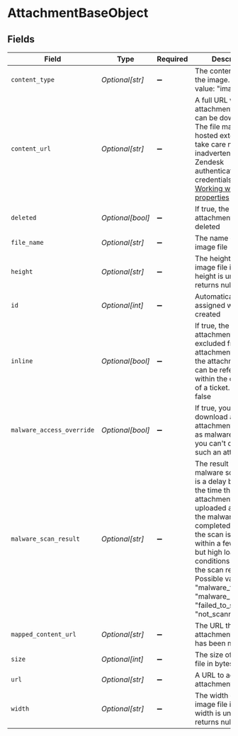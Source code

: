# AttachmentBaseObject


## Fields

| Field                                                                                                                                                                                                                                                                                                                           | Type                                                                                                                                                                                                                                                                                                                            | Required                                                                                                                                                                                                                                                                                                                        | Description                                                                                                                                                                                                                                                                                                                     |
| ------------------------------------------------------------------------------------------------------------------------------------------------------------------------------------------------------------------------------------------------------------------------------------------------------------------------------- | ------------------------------------------------------------------------------------------------------------------------------------------------------------------------------------------------------------------------------------------------------------------------------------------------------------------------------- | ------------------------------------------------------------------------------------------------------------------------------------------------------------------------------------------------------------------------------------------------------------------------------------------------------------------------------- | ------------------------------------------------------------------------------------------------------------------------------------------------------------------------------------------------------------------------------------------------------------------------------------------------------------------------------- |
| `content_type`                                                                                                                                                                                                                                                                                                                  | *Optional[str]*                                                                                                                                                                                                                                                                                                                 | :heavy_minus_sign:                                                                                                                                                                                                                                                                                                              | The content type of the image. Example value: "image/png"                                                                                                                                                                                                                                                                       |
| `content_url`                                                                                                                                                                                                                                                                                                                   | *Optional[str]*                                                                                                                                                                                                                                                                                                                 | :heavy_minus_sign:                                                                                                                                                                                                                                                                                                              | A full URL where the attachment image file can be downloaded. The file may be hosted externally so take care not to inadvertently send Zendesk authentication credentials. See [Working with url properties](/documentation/ticketing/managing-tickets/working-with-url-properties)                                             |
| `deleted`                                                                                                                                                                                                                                                                                                                       | *Optional[bool]*                                                                                                                                                                                                                                                                                                                | :heavy_minus_sign:                                                                                                                                                                                                                                                                                                              | If true, the attachment has been deleted                                                                                                                                                                                                                                                                                        |
| `file_name`                                                                                                                                                                                                                                                                                                                     | *Optional[str]*                                                                                                                                                                                                                                                                                                                 | :heavy_minus_sign:                                                                                                                                                                                                                                                                                                              | The name of the image file                                                                                                                                                                                                                                                                                                      |
| `height`                                                                                                                                                                                                                                                                                                                        | *Optional[str]*                                                                                                                                                                                                                                                                                                                 | :heavy_minus_sign:                                                                                                                                                                                                                                                                                                              | The height of the image file in pixels. If height is unknown, returns null                                                                                                                                                                                                                                                      |
| `id`                                                                                                                                                                                                                                                                                                                            | *Optional[int]*                                                                                                                                                                                                                                                                                                                 | :heavy_minus_sign:                                                                                                                                                                                                                                                                                                              | Automatically assigned when created                                                                                                                                                                                                                                                                                             |
| `inline`                                                                                                                                                                                                                                                                                                                        | *Optional[bool]*                                                                                                                                                                                                                                                                                                                | :heavy_minus_sign:                                                                                                                                                                                                                                                                                                              | If true, the attachment is excluded from the attachment list and the attachment's URL<br/>can be referenced within the comment of a ticket. Default is false<br/>                                                                                                                                                               |
| `malware_access_override`                                                                                                                                                                                                                                                                                                       | *Optional[bool]*                                                                                                                                                                                                                                                                                                                | :heavy_minus_sign:                                                                                                                                                                                                                                                                                                              | If true, you can download an attachment flagged as malware. If false, you can't download such an attachment.                                                                                                                                                                                                                    |
| `malware_scan_result`                                                                                                                                                                                                                                                                                                           | *Optional[str]*                                                                                                                                                                                                                                                                                                                 | :heavy_minus_sign:                                                                                                                                                                                                                                                                                                              | The result of the malware scan. There is a delay between the time the attachment is uploaded and when the malware scan is completed. Usually the scan is done within a few seconds, but high load conditions can delay the scan results. Possible values: "malware_found", "malware_not_found", "failed_to_scan", "not_scanned" |
| `mapped_content_url`                                                                                                                                                                                                                                                                                                            | *Optional[str]*                                                                                                                                                                                                                                                                                                                 | :heavy_minus_sign:                                                                                                                                                                                                                                                                                                              | The URL the attachment image file has been mapped to                                                                                                                                                                                                                                                                            |
| `size`                                                                                                                                                                                                                                                                                                                          | *Optional[int]*                                                                                                                                                                                                                                                                                                                 | :heavy_minus_sign:                                                                                                                                                                                                                                                                                                              | The size of the image file in bytes                                                                                                                                                                                                                                                                                             |
| `url`                                                                                                                                                                                                                                                                                                                           | *Optional[str]*                                                                                                                                                                                                                                                                                                                 | :heavy_minus_sign:                                                                                                                                                                                                                                                                                                              | A URL to access the attachment details                                                                                                                                                                                                                                                                                          |
| `width`                                                                                                                                                                                                                                                                                                                         | *Optional[str]*                                                                                                                                                                                                                                                                                                                 | :heavy_minus_sign:                                                                                                                                                                                                                                                                                                              | The width of the image file in pixels. If width is unknown, returns null                                                                                                                                                                                                                                                        |